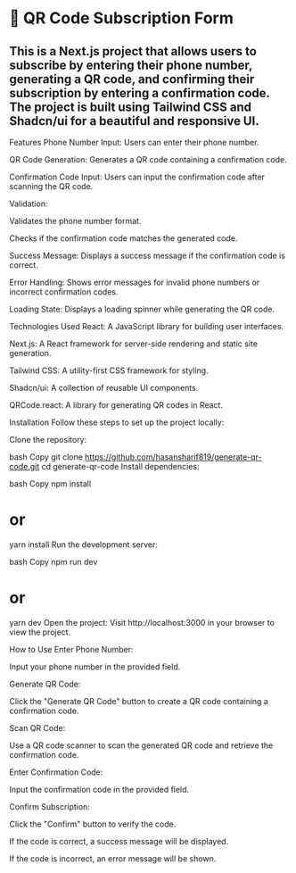 # 📱 QR Code Subscription Form

## This is a Next.js project that allows users to subscribe by entering their phone number, generating a QR code, and confirming their subscription by entering a confirmation code. The project is built using Tailwind CSS and Shadcn/ui for a beautiful and responsive UI.

Features
Phone Number Input: Users can enter their phone number.

QR Code Generation: Generates a QR code containing a confirmation code.

Confirmation Code Input: Users can input the confirmation code after scanning the QR code.

Validation:

Validates the phone number format.

Checks if the confirmation code matches the generated code.

Success Message: Displays a success message if the confirmation code is correct.

Error Handling: Shows error messages for invalid phone numbers or incorrect confirmation codes.

Loading State: Displays a loading spinner while generating the QR code.

Technologies Used
React: A JavaScript library for building user interfaces.

Next.js: A React framework for server-side rendering and static site generation.

Tailwind CSS: A utility-first CSS framework for styling.

Shadcn/ui: A collection of reusable UI components.

QRCode.react: A library for generating QR codes in React.

Installation
Follow these steps to set up the project locally:

Clone the repository:

bash
Copy
git clone https://github.com/hasansharif819/generate-qr-code.git
cd generate-qr-code
Install dependencies:

bash
Copy
npm install
# or
yarn install
Run the development server:

bash
Copy
npm run dev
# or
yarn dev
Open the project:
Visit http://localhost:3000 in your browser to view the project.

How to Use
Enter Phone Number:

Input your phone number in the provided field.

Generate QR Code:

Click the "Generate QR Code" button to create a QR code containing a confirmation code.

Scan QR Code:

Use a QR code scanner to scan the generated QR code and retrieve the confirmation code.

Enter Confirmation Code:

Input the confirmation code in the provided field.

Confirm Subscription:

Click the "Confirm" button to verify the code.

If the code is correct, a success message will be displayed.

If the code is incorrect, an error message will be shown.
